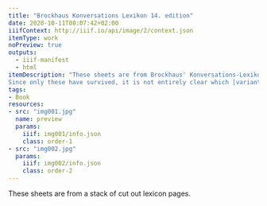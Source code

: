 ```yaml
---
title: "Brockhaus Konversations Lexikon 14. edition"
date: 2020-10-11T08:07:42+02:00
iiifContext: http://iiif.io/api/image/2/context.json
itemType: work
noPreview: true
outputs:
  - iiif-manifest
  - html
itemDescription: "These sheets are from Brockhaus' Konversations-Lexikon, 14. edition, published 1892-1895 by Brockhaus Verlag, Leipzig.
Since only these have survived, it is not entirely clear which [variant of the 14th edition](https://de.wikipedia.org/wiki/Liste_der_Ausgabe_des_Brockhaus-Konversationslexikons) it is."
tags:
- Book
resources:
- src: "img001.jpg"
  name: preview
  params:
    iiif: img001/info.json
    class: order-1
- src: "img002.jpg"
  params:
    iiif: img002/info.json
    class: order-2
---
```

These sheets are from a stack of cut out lexicon pages.

<!--more-->
